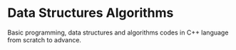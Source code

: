 # Data Structures Algorithms
Basic programming, data structures and algorithms codes in C++ language from scratch to advance.

